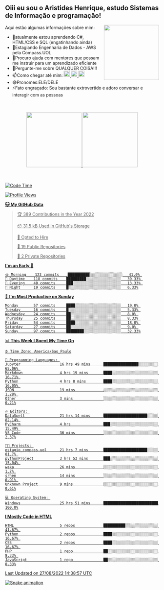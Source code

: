 ## Oiii eu sou o Aristides Henrique, estudo Sistemas de Informação e programação!

<div >
Aqui estão algumas informações sobre mim:<img align="right" height="180em" src="https://user-images.githubusercontent.com/97318481/177042589-45d62122-82a9-4a32-b3a7-87b322825b2f.png">
</div>

- 🌱atualmente estou aprendendo C#, HTML/CSS e SQL (engatinhando ainda)
- 👯Estagiando Engenharia de Dados - AWS pela Compass.UOL
- 🤔Procuro ajuda com mentores que possam me instruir para um aprendizado eficiente
- 💬Pergunte-me sobre QUALQUER COISA!!!
- 📫Como chegar até mim:
  <a href="https://www.instagram.com/aryhenry/" target="_blank">
  <img src="https://img.shields.io/badge/-Instagram-%23E4405F?style=for-the-badge&logo=instagram&logoColor=black" height="20px">
  </a>
  <a href="https://www.linkedin.com/in/aristides-henrique/" target="_blank">
  <img src="https://img.shields.io/badge/-LinkedIn-%230077B5?style=for-the-badge&logo=linkedin&logoColor=black" height="20px">
  </a> 
  <a href="mailto:arihenriqueuna@gmail.com">
  <img src="https://img.shields.io/badge/-Gmail-%23333?style=for-the-badge&logo=gmail&logoColor=white" height="20px">
  </a>
- 😄Pronomes:ELE/DELE
- ⚡Fato engraçado: Sou bastante extrovertido e adoro conversar e interagir com as pessoas
<br/>
<br/>
<div align="center">
  <a href="https://github.com/arihenrique">
  <img height="180em" src="https://github-readme-stats.vercel.app/api?username=arihenrique&show_icons=true&theme=dracula&include_all_commits=true&count_private=true"/>
  <img height="180em" src="https://github-readme-stats.vercel.app/api/top-langs/?username=arihenrique&layout=compact&langs_count=7&theme=dracula"/>
</div><br/><br/>

<!--START_SECTION:waka-->
![Code Time](http://img.shields.io/badge/Code%20Time-73%20hrs%2031%20mins-blue)

![Profile Views](http://img.shields.io/badge/Profile%20Views-125-blue)

**🐱 My GitHub Data** 

> 🏆 389 Contributions in the Year 2022
 > 
> 📦 31.5 kB Used in GitHub's Storage 
 > 
> 💼 Opted to Hire
 > 
> 📜 19 Public Repositories 
 > 
> 🔑 2 Private Repositories  
 > 
**I'm an Early 🐤** 

```text
🌞 Morning    123 commits    ██████████░░░░░░░░░░░░░░░   41.0% 
🌇 Daytime    118 commits    █████████░░░░░░░░░░░░░░░░   39.33% 
🌃 Evening    40 commits     ███░░░░░░░░░░░░░░░░░░░░░░   13.33% 
🌙 Night      19 commits     █░░░░░░░░░░░░░░░░░░░░░░░░   6.33%

```
📅 **I'm Most Productive on Sunday** 

```text
Monday       57 commits     ████░░░░░░░░░░░░░░░░░░░░░   19.0% 
Tuesday      16 commits     █░░░░░░░░░░░░░░░░░░░░░░░░   5.33% 
Wednesday    24 commits     ██░░░░░░░░░░░░░░░░░░░░░░░   8.0% 
Thursday     25 commits     ██░░░░░░░░░░░░░░░░░░░░░░░   8.33% 
Friday       54 commits     ████░░░░░░░░░░░░░░░░░░░░░   18.0% 
Saturday     27 commits     ██░░░░░░░░░░░░░░░░░░░░░░░   9.0% 
Sunday       97 commits     ████████░░░░░░░░░░░░░░░░░   32.33%

```


📊 **This Week I Spent My Time On** 

```text
⌚︎ Time Zone: America/Sao_Paulo

💬 Programming Languages: 
Jupyter                  16 hrs 49 mins      ████████████████░░░░░░░░░   65.06% 
Markdown                 4 hrs 19 mins       ████░░░░░░░░░░░░░░░░░░░░░   16.71% 
Python                   4 hrs 8 mins        ████░░░░░░░░░░░░░░░░░░░░░   16.05% 
JSON                     19 mins             ░░░░░░░░░░░░░░░░░░░░░░░░░   1.28% 
Other                    3 mins              ░░░░░░░░░░░░░░░░░░░░░░░░░   0.21%

🔥 Editors: 
DataSpell                21 hrs 14 mins      ████████████████████░░░░░   82.14% 
PyCharm                  4 hrs               ███░░░░░░░░░░░░░░░░░░░░░░   15.49% 
VS Code                  36 mins             ░░░░░░░░░░░░░░░░░░░░░░░░░   2.37%

🐱‍💻 Projects: 
estagio_compass.uol      21 hrs 7 mins       ████████████████████░░░░░   81.7% 
pythonProject            3 hrs 53 mins       ███░░░░░░░░░░░░░░░░░░░░░░   15.04% 
waka                     26 mins             ░░░░░░░░░░░░░░░░░░░░░░░░░   1.7% 
srhen                    14 mins             ░░░░░░░░░░░░░░░░░░░░░░░░░   0.91% 
Unknown Project          9 mins              ░░░░░░░░░░░░░░░░░░░░░░░░░   0.61%

💻 Operating System: 
Windows                  25 hrs 51 mins      █████████████████████████   100.0%

```

**I Mostly Code in HTML** 

```text
HTML                     5 repos             ██████████░░░░░░░░░░░░░░░   41.67% 
Python                   2 repos             ████░░░░░░░░░░░░░░░░░░░░░   16.67% 
CSS                      2 repos             ████░░░░░░░░░░░░░░░░░░░░░   16.67% 
PHP                      1 repo              ██░░░░░░░░░░░░░░░░░░░░░░░   8.33% 
JavaScript               1 repo              ██░░░░░░░░░░░░░░░░░░░░░░░   8.33%

```



 Last Updated on 27/08/2022 14:38:57 UTC
<!--END_SECTION:waka-->

![Snake animation](https://github.com/arihenrique/arihenrique/blob/output/github-contribution-grid-snake.svg)
